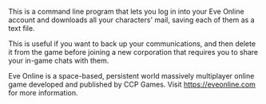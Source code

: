 This is a command line program that lets you log in into your Eve Online account
and downloads all your characters' mail, saving each of them as a text file.

This is useful if you want to back up your communications, and then delete it
from the game before joining a new corporation that requires you to share your
in-game chats with them.

Eve Online is a space-based, persistent world massively multiplayer online game
developed and published by CCP Games. Visit https://eveonline.com for more information.
